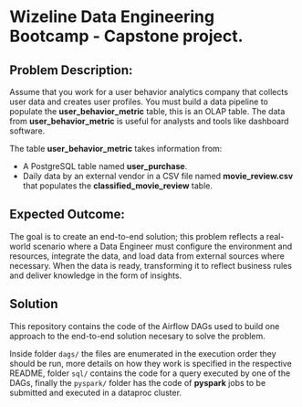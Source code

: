 # Wizeline Data Engineering Bootcamp - Capstone project.
## Problem Description:

Assume that you work for a user behavior analytics company that collects user data and creates user profiles. You must build a data pipeline to populate the **user_behavior_metric** table, this is an OLAP table. The data from **user_behavior_metric** is useful for analysts and tools like dashboard software.

The table **user_behavior_metric** takes information from:
* A PostgreSQL table named **user_purchase**.
* Daily data by an external vendor in a CSV file named **movie_review.csv** that populates the **classified_movie_review** table.

## Expected Outcome:

The goal is to create an end-to-end solution; this problem reflects a real-world scenario where a Data Engineer must configure the environment and resources, integrate the data, and load data from external sources where necessary. When the data is ready, transforming it to reflect business rules and deliver knowledge in the form of insights.

## Solution

This repository contains the code of the Airflow DAGs used to build one approach to the end-to-end solution necesary to solve the problem.

Inside folder `dags/` the files are enumerated in the execution order they should be run, more details on how they work is specified in the respective README, folder `sql/` contains the code for a query executed by one of the DAGs, finally the `pyspark/` folder has the code of **pyspark** jobs to be submitted and executed in a dataproc cluster.